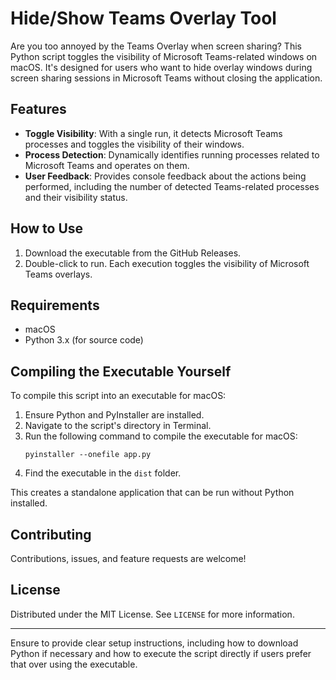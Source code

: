 # Hide/Show Teams Overlay Tool

Are you too annoyed by the Teams Overlay when screen sharing? This Python script toggles the visibility of Microsoft Teams-related windows on macOS. It's designed for users who want to hide overlay windows during screen sharing sessions in Microsoft Teams without closing the application.

## Features

- **Toggle Visibility**: With a single run, it detects Microsoft Teams processes and toggles the visibility of their windows.
- **Process Detection**: Dynamically identifies running processes related to Microsoft Teams and operates on them.
- **User Feedback**: Provides console feedback about the actions being performed, including the number of detected Teams-related processes and their visibility status.

## How to Use

1. Download the executable from the GitHub Releases.
2. Double-click to run. Each execution toggles the visibility of Microsoft Teams overlays.

## Requirements

- macOS
- Python 3.x (for source code)

## Compiling the Executable Yourself

To compile this script into an executable for macOS:

1. Ensure Python and PyInstaller are installed.
2. Navigate to the script's directory in Terminal.
3. Run the following command to compile the executable for macOS:
   ```
   pyinstaller --onefile app.py
   ```
4. Find the executable in the `dist` folder.

This creates a standalone application that can be run without Python installed.

## Contributing

Contributions, issues, and feature requests are welcome!

## License

Distributed under the MIT License. See `LICENSE` for more information.

---

Ensure to provide clear setup instructions, including how to download Python if necessary and how to execute the script directly if users prefer that over using the executable.
